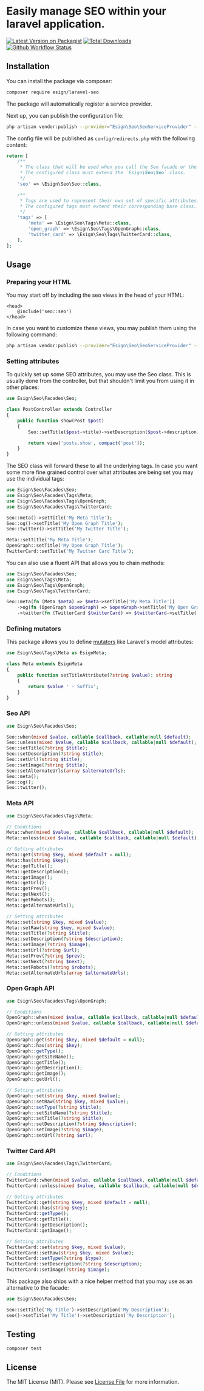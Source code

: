 # Easily manage SEO within your laravel application.

[![Latest Version on Packagist](https://img.shields.io/packagist/v/esign/laravel-seo.svg?style=flat-square)](https://packagist.org/packages/esign/laravel-seo)
[![Total Downloads](https://img.shields.io/packagist/dt/esign/laravel-seo.svg?style=flat-square)](https://packagist.org/packages/esign/laravel-seo)
[![Github Workflow Status](https://img.shields.io/github/workflow/status/esign/laravel-seo/run-tests?label=tests)](https://github.com/esign/laravel-seo/actions)

## Installation

You can install the package via composer:

```bash
composer require esign/laravel-seo
```

The package will automatically register a service provider.

Next up, you can publish the configuration file:
```bash
php artisan vendor:publish --provider="Esign\Seo\SeoServiceProvider" --tag="config"
```

The config file will be published as `config/redirects.php` with the following content:
```php
return [
    /**
     * The class that will be used when you call the Seo facade or the seo helper method.
     * The configured class must extend the `Esign\Seo\Seo` class.
     */
    'seo' => \Esign\Seo\Seo::class,

    /**
     * Tags are used to represent their own set of specific attributes.
     * The configured tags must extend their corresponding base class.
     */
    'tags' => [
        'meta' => \Esign\Seo\Tags\Meta::class,
        'open_graph' => \Esign\Seo\Tags\OpenGraph::class,
        'twitter_card' => \Esign\Seo\Tags\TwitterCard::class,
    ],
];
```

## Usage
### Preparing your HTML
You may start off by including the seo views in the head of your HTML:
```blade
<head>
    @include('seo::seo')
</head>
```

In case you want to customize these views, you may publish them using the following command:
```bash
php artisan vendor:publish --provider="Esign\Seo\SeoServiceProvider" --tag="views"
```

### Setting attributes
To quickly set up some SEO attributes, you may use the Seo class.
This is usually done from the controller, but that shouldn't limit you from using it in other places:
```php
use Esign\Seo\Facades\Seo;

class PostController extends Controller
{
    public function show(Post $post)
    {
        Seo::setTitle($post->title)->setDescription($post->description);

        return view('posts.show', compact('post'));
    }
}
```

The SEO class will forward these to all the underlying tags. In case you want some more fine grained control over what attributes are being set you may use the individual tags:
```php
use Esign\Seo\Facades\Seo;
use Esign\Seo\Facades\Tags\Meta;
use Esign\Seo\Facades\Tags\OpenGraph;
use Esign\Seo\Facades\Tags\TwitterCard;

Seo::meta()->setTitle('My Meta Title');
Seo::og()->setTitle('My Open Graph Title');
Seo::twitter()->setTitle('My Twitter Title');

Meta::setTitle('My Meta Title');
OpenGraph::setTitle('My Open Graph Title');
TwitterCard::setTitle('My Twitter Card Title');
```

You can also use a fluent API that allows you to chain methods:
```php
use Esign\Seo\Facades\Seo;
use Esign\Seo\Tags\Meta;
use Esign\Seo\Tags\OpenGraph;
use Esign\Seo\Tags\TwitterCard;

Seo::meta(fn (Meta $meta) => $meta->setTitle('My Meta Title'))
    ->og(fn (OpenGraph $openGraph) => $openGraph->setTitle('My Open Graph Title'))
    ->twitter(fn (TwitterCard $twitterCard) => $twitterCard->setTitle('My Twitter Card Title'));
```

### Defining mutators
This package allows you to define [mutators](https://laravel.com/docs/8.x/eloquent-mutators#defining-a-mutator) like Laravel's model attributes:
```php
use Esign\Seo\Tags\Meta as EsignMeta;

class Meta extends EsignMeta
{
    public function setTitleAttribute(?string $value): string
    {
        return $value ' - Suffix';
    }
}
```

### Seo API
```php
use Esign\Seo\Facades\Seo;

Seo::when(mixed $value, callable $callback, callable|null $default);
Seo::unless(mixed $value, callable $callback, callable|null $default);
Seo::setTitle(?string $title);
Seo::setDescription(?string $title);
Seo::setUrl(?string $title);
Seo::setImage(?string $title);
Seo::setAlternateUrls(array $alternateUrls);
Seo::meta();
Seo::og();
Seo::twitter();
```
### Meta API
```php
use Esign\Seo\Facades\Tags\Meta;

// Conditions
Meta::when(mixed $value, callable $callback, callable|null $default);
Meta::unless(mixed $value, callable $callback, callable|null $default);

// Getting attributes
Meta::get(string $key, mixed $default = null);
Meta::has(string $key);
Meta::getTitle();
Meta::getDescription();
Meta::getImage();
Meta::getUrl();
Meta::getPrev();
Meta::getNext();
Meta::getRobots();
Meta::getAlternateUrls();

// Setting attributes
Meta::set(string $key, mixed $value);
Meta::setRaw(string $key, mixed $value);
Meta::setTitle(?string $title);
Meta::setDescription(?string $description);
Meta::setImage(?string $image);
Meta::setUrl(?string $url);
Meta::setPrev(?string $prev);
Meta::setNext(?string $next);
Meta::setRobots(?string $robots);
Meta::setAlternateUrls(array $alternateUrls);
```
### Open Graph API
```php
use Esign\Seo\Facades\Tags\OpenGraph;

// Conditions
OpenGraph::when(mixed $value, callable $callback, callable|null $default);
OpenGraph::unless(mixed $value, callable $callback, callable|null $default);

// Getting attributes
OpenGraph::get(string $key, mixed $default = null);
OpenGraph::has(string $key);
OpenGraph::getType();
OpenGraph::getSiteName();
OpenGraph::getTitle();
OpenGraph::getDescription();
OpenGraph::getImage();
OpenGraph::getUrl();

// Setting attributes
OpenGraph::set(string $key, mixed $value);
OpenGraph::setRaw(string $key, mixed $value);
OpenGraph::setType(?string $title);
OpenGraph::setSiteName(?string $title);
OpenGraph::setTitle(?string $title);
OpenGraph::setDescription(?string $description);
OpenGraph::setImage(?string $image);
OpenGraph::setUrl(?string $url);
```
### Twitter Card API
```php
use Esign\Seo\Facades\Tags\TwitterCard;

// Conditions
TwitterCard::when(mixed $value, callable $callback, callable|null $default);
TwitterCard::unless(mixed $value, callable $callback, callable|null $default);

// Getting attributes
TwitterCard::get(string $key, mixed $default = null);
TwitterCard::has(string $key);
TwitterCard::getType();
TwitterCard::getTitle();
TwitterCard::getDescription();
TwitterCard::getImage();

// Setting attributes
TwitterCard::set(string $key, mixed $value);
TwitterCard::setRaw(string $key, mixed $value);
TwitterCard::setType(?string $type);
TwitterCard::setDescription(?string $description);
TwitterCard::setImage(?string $image);
```

This package also ships with a nice helper method that you may use as an alternative to the facade:
```php
use Esign\Seo\Facades\Seo;

Seo::setTitle('My Title')->setDescription('My Description');
seo()->setTitle('My Title')->setDescription('My Description');
```

## Testing

```bash
composer test
```

## License

The MIT License (MIT). Please see [License File](LICENSE.md) for more information.
